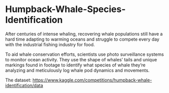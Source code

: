 # Humpback-Whale-Species-Identification

After centuries of intense whaling, recovering whale populations still have a hard time adapting to warming oceans and struggle to compete every day with the industrial fishing industry for food.

To aid whale conservation efforts, scientists use photo surveillance systems to monitor ocean activity. They use the shape of whales’ tails and unique markings found in footage to identify what species of whale they’re analyzing and meticulously log whale pod dynamics and movements.

The dataset: https://www.kaggle.com/competitions/humpback-whale-identification/data
